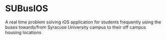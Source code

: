 # SUBusIOS
A real time problem solving iOS application for students frequently using the buses towards/from Syracuse University campus to their off campus housing locations
